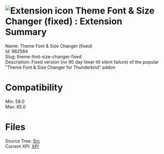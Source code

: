 # ![Extension icon](https://addons.thunderbird.net/static/img/addon-icons/default-64.png) Theme Font & Size Changer (fixed) : Extension Summary

Name: Theme Font & Size Changer (fixed)  
Id: 962584  
Slug: theme-font-size-changer-fixed  
Description: Fixed version (no 90 day timer till silent failure) of the popular "Theme Font &amp; Size Changer for Thunderbird" addon
  

# Compatibility
Min: 58.0  
Max: 65.0  

# Files

Source Tree: [Src](C:/Dev/Thunderbird/ThunderKdB/xall/x60/962584-theme-font-size-changer-fixed/src)  
Current XPI: [XPI](C:/Dev/Thunderbird/ThunderKdB/xall/x60/962584-theme-font-size-changer-fixed/xpi)  



